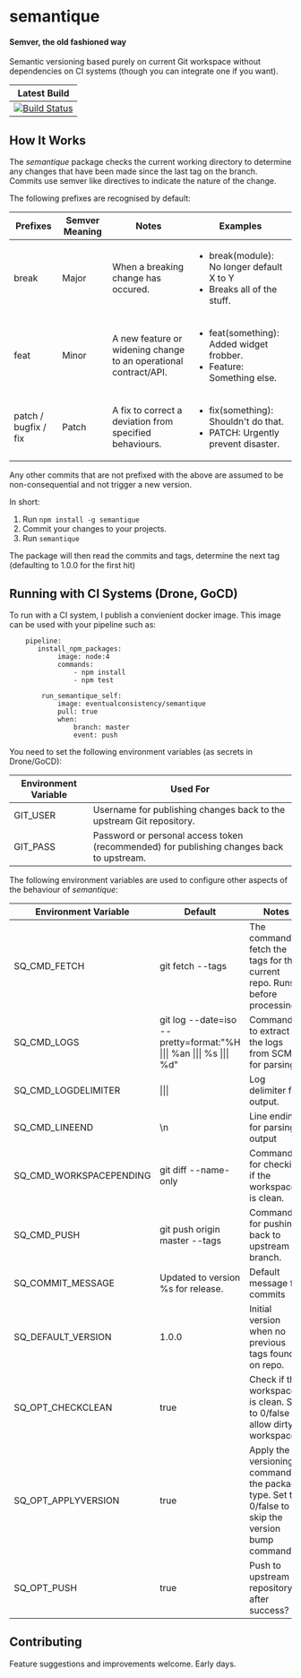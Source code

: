 # semantique
#### Semver, the old fashioned way
Semantic versioning based purely on current Git workspace without dependencies on
CI systems (though you can integrate one if you want).

| Latest Build |
| ------------- |
| [![Build Status](http://drone.eventualconsistency.net/api/badges/steve-gray/semantique/status.svg)](http://drone.eventualconsistency.net/steve-gray/semantique) |

## How It Works
The _semantique_ package checks the current working directory to determine any
changes that have been made since the last tag on the branch. Commits use
semver like directives to indicate the nature of the change.

The following prefixes are recognised by default:

| Prefixes | Semver Meaning | Notes | Examples |
| -------- | -------------- | ----- | -------- |
| break | Major | When a breaking change has occured. | <ul><li>break(module): No longer default X to Y</li><li>Breaks all of the stuff.</li></ul> |
| feat | Minor | A new feature or widening change to an operational contract/API. | <ul><li>feat(something): Added widget frobber.</li><li>Feature: Something else.</li></ul> | 
| patch / bugfix / fix | Patch | A fix to correct a deviation from specified behaviours. | <ul><li>fix(something): Shouldn't do that.</li><li>PATCH: Urgently prevent disaster.</li></ul> |

Any other commits that are not prefixed with the above are assumed
to be non-consequential and not trigger a new version.

In short:

  1. Run `npm install -g semantique`
  2. Commit your changes to your projects.
  3. Run `semantique`

The package will then read the commits and tags, determine the
next tag (defaulting to 1.0.0 for the first hit)

## Running with CI Systems (Drone, GoCD)
To run with a CI system, I publish a convienient docker image. This image can 
be used with your pipeline such as:


        pipeline:
           install_npm_packages:
                image: node:4
                commands:
                    - npm install
                    - npm test

            run_semantique_self:
                image: eventualconsistency/semantique
                pull: true
                when:
                    branch: master
                    event: push

You need to set the following environment variables (as secrets in Drone/GoCD):

| Environment Variable | Used For |
| - | - |
| GIT_USER | Username for publishing changes back to the upstream Git repository. |
| GIT_PASS | Password or personal access token (recommended) for publishing changes back to upstream. |

The following environment variables are used to configure other aspects of the behaviour of
_semantique_:

| Environment Variable | Default | Notes |
| -------------------- | ------- | ----- |
| SQ\_CMD_FETCH | git fetch --tags | The command to fetch the tags for the current repo. Runs before processing. |
| SQ\_CMD_LOGS | git log --date=iso --pretty=format:\"%H \|\|\| %an \|\|\| %s \|\|\| %d\" | Command to extract the logs from SCM for parsing. |
| SQ\_CMD_LOGDELIMITER | \|\|\| | Log delimiter for output. |
| SQ\_CMD_LINEEND | \\n | Line ending for parsing output |
| SQ\_CMD_WORKSPACEPENDING | git diff --name-only | Command for checking if the workspace is clean. |
| SQ\_CMD_PUSH | git push origin master --tags | Command for pushing back to upstream branch. |
| SQ\_COMMIT_MESSAGE | Updated to version %s for release. | Default message for commits |
| SQ\_DEFAULT_VERSION | 1.0.0 | Initial version when no previous tags found on repo. |
| SQ\_OPT_CHECKCLEAN | true | Check if the workspace is clean. Set to 0/false to allow dirty workspaces. |
| SQ\_OPT_APPLYVERSION | true | Apply the versioning command to the package type. Set to 0/false to skip the version bump command |
| SQ\_OPT_PUSH | true | Push to upstream repository after success? |

## Contributing
Feature suggestions and improvements welcome. Early days.
